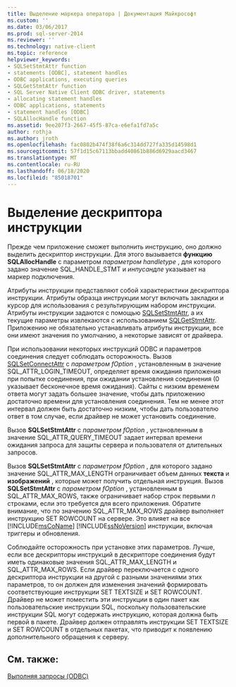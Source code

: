```yaml
---
title: Выделение маркера оператора | Документация Майкрософт
ms.custom: ''
ms.date: 03/06/2017
ms.prod: sql-server-2014
ms.reviewer: ''
ms.technology: native-client
ms.topic: reference
helpviewer_keywords:
- SQLSetStmtAttr function
- statements [ODBC], statement handles
- ODBC applications, executing queries
- SQLGetStmtAttr function
- SQL Server Native Client ODBC driver, statements
- allocating statement handles
- ODBC applications, statements
- statement handles [ODBC]
- SQLAllocHandle function
ms.assetid: 9ee207f3-2667-45f5-87ca-e6efa1fd7a5c
author: rothja
ms.author: jroth
ms.openlocfilehash: fac0802b474f38f6a6c314dd727fa335d14598d1
ms.sourcegitcommit: 57f1d15c67113bbadd40861b886d6929aacd3467
ms.translationtype: MT
ms.contentlocale: ru-RU
ms.lasthandoff: 06/18/2020
ms.locfileid: "85018701"
---
```

# <a name="allocating-a-statement-handle"></a>Выделение дескриптора инструкции
  Прежде чем приложение сможет выполнить инструкцию, оно должно выделить дескриптор инструкции. Для этого вызывается **функцию SQLAllocHandle** с параметром *параметром handletype* , для которого задано значение SQL_HANDLE_STMT и *инпусандле* указывает на маркер подключения.  
  
 Атрибуты инструкции представляют собой характеристики дескриптора инструкции. Атрибуты образца инструкции могут включать закладки и курсор для использования с результирующим набором инструкции. Атрибуты инструкции задаются с помощью [SQLSetStmtAttr](../native-client-odbc-api/sqlsetstmtattr.md), а их текущие параметры извлекаются с использованием [SQLGetStmtAttr](../native-client-odbc-api/sqlgetstmtattr.md). Приложению не обязательно устанавливать атрибуты инструкции, все они имеют значения по умолчанию, а некоторые зависят от драйвера.  
  
 При использовании некоторых инструкций ODBC и параметров соединения следует соблюдать осторожность. Вызов [SQLSetConnectAttr](../native-client-odbc-api/sqlsetconnectattr.md) с *параметром fOption* , установленным в значение SQL_ATTR_LOGIN_TIMEOUT, определяет время ожидания приложения при попытке соединения, при ожидании установления соединения (0 указывает бесконечное время ожидания). Сайты с низким временем ответа могут задать большее значение, чтобы дать приложению достаточно времени для установления соединения. Тем не менее этот интервал должен быть достаточно низким, чтобы дать пользователю ответ в том случае, если драйвер не может установить соединение.  
  
 Вызов **SQLSetStmtAttr** с *параметром fOption* , установленным в значение SQL_ATTR_QUERY_TIMEOUT задает интервал времени ожидания запроса для защиты сервера и пользователя от длительных запросов.  
  
 Вызов **SQLSetStmtAttr** с *параметром fOption* , для которого задано значение SQL_ATTR_MAX_LENGTH ограничивает объем данных **текста** и **изображений** , которые может получить отдельная инструкция. Вызов **SQLSetStmtAttr** с *параметром fOption* , установленным в SQL_ATTR_MAX_ROWS, также ограничивает набор строк первыми *n* строками, если это требуется для всего приложения. Обратите внимание, что по значению SQL_ATTR_MAX_ROWS драйвер выполняет инструкцию SET ROWCOUNT на сервере. Это влияет на все [!INCLUDE[msCoName](../../includes/msconame-md.md)] [!INCLUDE[ssNoVersion](../../includes/ssnoversion-md.md)] инструкции, включая триггеры и обновления.  
  
 Соблюдайте осторожность при установке этих параметров. Лучше, если все дескрипторы инструкций в дескрипторе соединения будут иметь одинаковые значения SQL_ATTR_MAX_LENGTH и SQL_ATTR_MAX_ROWS. Если драйвер переключается с одного дескриптора инструкции на другой с разными значениями этих параметров, то он должен для изменения значений формировать соответствующие инструкции SET TEXTSIZE и SET ROWCOUNT. Драйвер не может поместить эти инструкции в один пакет как пользовательские инструкции SQL, поскольку пользовательские инструкции SQL могут содержать инструкцию, которая должна быть первой в пакете. Драйвер должен отправлять инструкции SET TEXTSIZE и SET ROWCOUNT в отдельных пакетах, что приводит к появлению дополнительного обращения к серверу.  
  
## <a name="see-also"></a>См. также:  
 [Выполняя запросы &#40;ODBC&#41;](executing-queries-odbc.md)  
  
  
